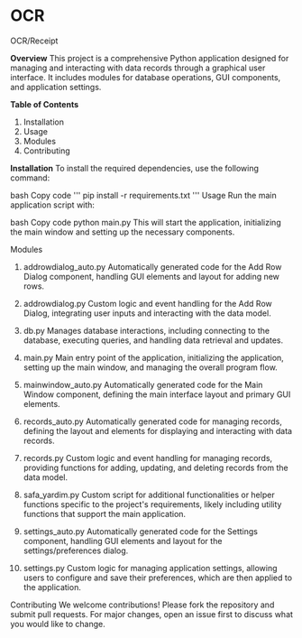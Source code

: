 # OCR
OCR/Receipt


**Overview**
This project is a comprehensive Python application designed for managing and interacting with data records through a graphical user interface. It includes modules for database operations, GUI components, and application settings.

**Table of Contents**
1. Installation
2. Usage
3. Modules
4. Contributing

**Installation**
To install the required dependencies, use the following command:

bash
Copy code
'''
pip install -r requirements.txt
'''
Usage
Run the main application script with:

bash
Copy code
python main.py
This will start the application, initializing the main window and setting up the necessary components.

Modules
1. addrowdialog_auto.py
Automatically generated code for the Add Row Dialog component, handling GUI elements and layout for adding new rows.

2. addrowdialog.py
Custom logic and event handling for the Add Row Dialog, integrating user inputs and interacting with the data model.

3. db.py
Manages database interactions, including connecting to the database, executing queries, and handling data retrieval and updates.

4. main.py
Main entry point of the application, initializing the application, setting up the main window, and managing the overall program flow.

5. mainwindow_auto.py
Automatically generated code for the Main Window component, defining the main interface layout and primary GUI elements.

6. records_auto.py
Automatically generated code for managing records, defining the layout and elements for displaying and interacting with data records.

7. records.py
Custom logic and event handling for managing records, providing functions for adding, updating, and deleting records from the data model.

8. safa_yardim.py
Custom script for additional functionalities or helper functions specific to the project's requirements, likely including utility functions that support the main application.

9. settings_auto.py
Automatically generated code for the Settings component, handling GUI elements and layout for the settings/preferences dialog.

10. settings.py
Custom logic for managing application settings, allowing users to configure and save their preferences, which are then applied to the application.

Contributing
We welcome contributions! Please fork the repository and submit pull requests. For major changes, open an issue first to discuss what you would like to change.
